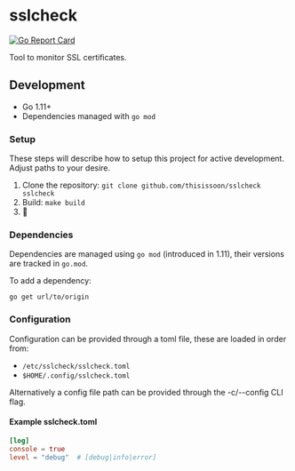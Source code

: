 # sslcheck

[![Go Report Card](https://goreportcard.com/badge/go.soon.build/sslcheck)](https://goreportcard.com/report/go.soon.build/sslcheck)

Tool to monitor SSL certificates.


## Development

 - Go 1.11+
 - Dependencies managed with `go mod`

### Setup

These steps will describe how to setup this project for active development. Adjust paths to your desire.

1. Clone the repository: `git clone github.com/thisissoon/sslcheck sslcheck`
2. Build: `make build`
3. 🍻

### Dependencies

Dependencies are managed using `go mod` (introduced in 1.11), their versions
are tracked in `go.mod`.

To add a dependency:
```
go get url/to/origin
```

### Configuration

Configuration can be provided through a toml file, these are loaded
in order from:

- `/etc/sslcheck/sslcheck.toml`
- `$HOME/.config/sslcheck.toml`

Alternatively a config file path can be provided through the
-c/--config CLI flag.

#### Example sslcheck.toml
```toml
[log]
console = true
level = "debug"  # [debug|info|error]
```

